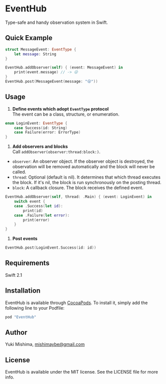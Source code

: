 # EventHub

Type-safe and handy observation system in Swift.

## Quick Example
```swift
struct MessageEvent: EventType {
    let message: String
}

EventHub.addObserver(self) { (event: MessageEvent) in
    print(event.message) // -> 😜
}
EventHub.post(MessageEvent(message: "😜"))
```

## Usage

1. **Define events which adopt `EventType` protocol**  
  The event can be a class, structure, or enumeration.

  ```swift
  enum LoginEvent: EventType {
      case Success(id: String)
      case Failure(error: ErrorType)
  }
  ```

1. **Add observers and blocks**  
  Call `addObserver(observer:thread:block:)`.  
  -  `observer`: An observer object. If the observer object is destroyed, the observation will be removed automatically and the block will never be called.
  -  `thread`: Optional (default is nil). It determines that which thread executes the block. If it's nil, the block is run synchronously on the posting thread.
  -  `block`: A callback closure. The block receives the defined event.

  ```swift
  EventHub.addObserver(self, thread: .Main) { (event: LoginEvent) in
      switch event {
      case .Success(let id):
          print(id)
      case .Failure(let error):
          print(error)
      }
  }
  ```

1. **Post events**  
  ```swift
  EventHub.post(LoginEvent.Success(id: id))
  ```

## Requirements

Swift 2.1

## Installation

EventHub is available through [CocoaPods](http://cocoapods.org). To install
it, simply add the following line to your Podfile:

```ruby
pod "EventHub"
```

## Author

Yuki Mishima, mishimaybe@gmail.com

## License

EventHub is available under the MIT license. See the LICENSE file for more info.
